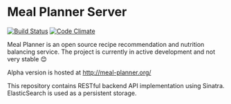 # Meal Planner Server
[![Build Status](https://travis-ci.org/meal-planner/server.svg?branch=master)](https://travis-ci.org/meal-planner/server)
[![Code Climate](https://codeclimate.com/github/meal-planner/server/badges/gpa.svg)](https://codeclimate.com/github/meal-planner/server)

Meal Planner is an open source recipe recommendation and nutrition balancing service.
The project is currently in active development and not very stable :blush:

Alpha version is hosted at http://meal-planner.org/

This repository contains RESTful backend API implementation using Sinatra.
ElasticSearch is used as a persistent storage.